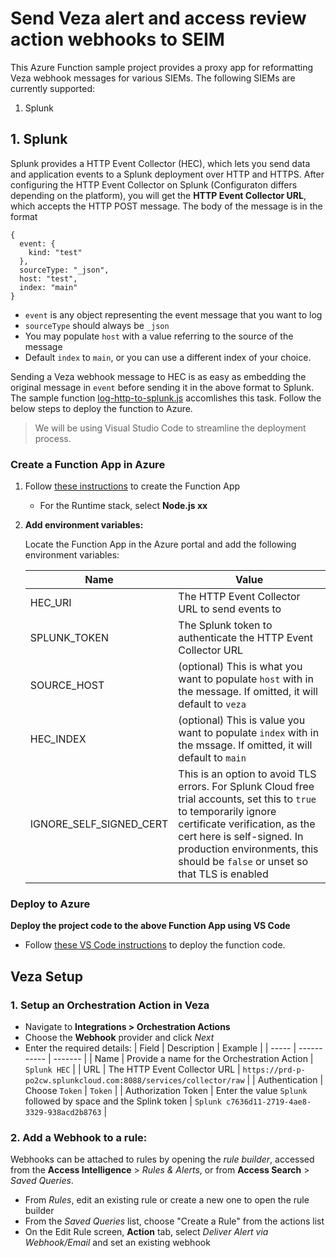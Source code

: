 
# Send Veza alert and access review action webhooks to SEIM

This Azure Function sample project provides a proxy app for reformatting Veza webhook messages for various SIEMs. The following SIEMs are currently supported:
1. Splunk

## 1. Splunk
Splunk provides a HTTP Event Collector (HEC), which lets you send data and application events to a Splunk deployment over HTTP and HTTPS. After configuring the HTTP Event Collector on Splunk (Configuraton differs depending on the platform), you will get the **HTTP Event Collector URL**, which accepts the HTTP POST message. The body of the message is in the format

```
{
  event: {
    kind: "test"
  },
  sourceType: "_json",
  host: "test",
  index: "main"
}
```
* `event` is any object representing the event message that you want to log
* `sourceType` should always be `_json`
* You may populate `host` with a value referring to the source of the message
* Default `index` to `main`, or you can use a different index of your choice.

Sending a Veza webhook message to HEC is as easy as embedding the original message in `event` before sending it in the above format to Splunk. The sample function [log-http-to-splunk.js](./src/functions/log-http-to-splunk.js) accomlishes this task. Follow the below steps to deploy the function to Azure.

> We will be using Visual Studio Code to streamline the deployment process. 

### Create a Function App in Azure

1. Follow [these instructions](https://learn.microsoft.com/en-us/azure/azure-functions/create-first-function-vs-code-csharp#publish-the-project-to-azure) to create the Function App
    * For the Runtime stack, select **Node.js xx** 

2. **Add environment variables:**
  
    Locate the Function App in the Azure portal and add the following environment variables:

    | Name | Value |
    | ---- | ----- |
    | HEC_URI | The HTTP Event Collector URL to send events to |
    | SPLUNK_TOKEN | The Splunk token to authenticate the HTTP Event Collector URL |
    | SOURCE_HOST | (optional) This is what you want to populate `host` with in the message. If omitted, it will default to `veza` |
    | HEC_INDEX | (optional) This is value you want to populate `index` with in the mssage. If omitted, it will default to `main` |
    | IGNORE_SELF_SIGNED_CERT | This is an option to avoid TLS errors. For Splunk Cloud free trial accounts, set this to `true` to temporarily ignore certificate verification, as the cert here is self-signed. In production environments, this should be `false` or unset so that TLS is enabled |

### Deploy to Azure

**Deploy the project code to the above Function App using VS Code**

* Follow [these VS Code instructions](https://learn.microsoft.com/en-us/azure/azure-functions/create-first-function-vs-code-csharp#deploy-the-project-to-azure) to deploy the function code.


## Veza Setup

### 1. Setup an Orchestration Action in Veza

* Navigate to **Integrations > Orchestration Actions** 
* Choose the **Webhook** provider and click *Next*
* Enter the required details:
  | Field | Description | Example |
  | ----- | ----------- | ------- |
  | Name  | Provide a name for the Orchestration Action | `Splunk HEC` |
  | URL   | The HTTP Event Collector URL | `https://prd-p-po2cw.splunkcloud.com:8088/services/collector/raw` |
  | Authentication | Choose `Token` | `Token` |
  | Authorization Token | Enter the value `Splunk` followed by space and the Splink token | `Splunk c7636d11-2719-4ae8-3329-938acd2b8763` |

### 2. Add a Webhook to a rule:
Webhooks can be attached to rules by opening the *rule builder*, accessed from the **Access Intelligence** > *Rules & Alerts*, or from **Access Search** > *Saved Queries*.
* From *Rules*, edit an existing rule or create a new one to open the rule builder
* From the *Saved Queries* list, choose "Create a Rule" from the actions list
* On the Edit Rule screen, **Action** tab, select *Deliver Alert via Webhook/Email* and set an existing webhook

